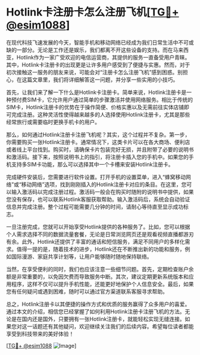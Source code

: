 # Hotlink卡注册卡怎么注册飞机[[TG💪+ @esim1088](https://t.me/s/esim1088)]

在现代科技飞速发展的今天，智能手机和移动网络已经成为我们日常生活中不可或缺的一部分。无论是工作还是娱乐，我们都离不开这些设备的支持。而在马来西亚，Hotlink作为一家广受欢迎的电信运营商，其提供的服务一直备受用户青睐。其中，Hotlink卡注册卡的出现更是让许多用户感受到了便捷与实惠。然而，对于初次接触这一服务的朋友来说，可能会对“注册卡怎么注册飞机”感到困惑。别担心，在这篇文章里，我们将详细解答这一问题，并分享一些实用的小技巧。

首先，让我们来了解一下什么是Hotlink卡注册卡。简单来说，Hotlink注册卡是一种预付费SIM卡，它允许用户通过简单的步骤激活并使用网络服务。相比于传统的SIM卡，Hotlink注册卡的优势在于操作简便、价格实惠以及无需前往实体店铺即可完成注册。这种灵活性使得越来越多的人选择使用Hotlink注册卡，尤其是那些经常旅行或需要临时更换手机卡的用户。

那么，如何通过Hotlink注册卡注册飞机呢？其实，这个过程并不复杂。第一步，你需要购买一张Hotlink注册卡。通常情况下，这类卡片可以在各大商场、便利店或者线上平台找到。购买时，请确保卡片包装完好无损，并且附带了必要的说明书和激活码。接下来，按照说明书上的指引，将注册卡插入您的手机中。如果您的手机支持多SIM卡功能，那么可以选择其中一个卡槽来安装Hotlink注册卡。

完成硬件安装后，您需要进行软件设置。打开手机的设置菜单，进入“蜂窝移动网络”或“移动网络”选项，找到刚刚插入的Hotlink注册卡对应的条目。在这里，您可以输入激活码以完成注册过程。激活码一般会在购买时随附的说明书中提供，如果您没有保存，也可以联系Hotlink客服获取帮助。输入激活码后，系统会自动验证信息并完成注册。整个过程可能需要几分钟的时间，请耐心等待直至显示成功标志。

一旦注册完成，您就可以开始享受Hotlink提供的各种服务了。比如，您可以根据个人需求选择不同的数据流量套餐，无论是日常浏览网页还是观看视频直播都游刃有余。此外，Hotlink还提供了丰富的通话和短信服务，满足不同用户的多样化需求。值得一提的是，随着技术的进步，Hotlink还在不断推出新的功能和服务，例如国际漫游、家庭共享计划等，让用户能够随时随地保持联络。

当然，在享受便利的同时，我们也应该注意一些细节问题。首先，定期检查账户余额是非常重要的，以免因欠费而导致服务中断。其次，建议定期更新系统版本和应用程序，这样不仅可以提升手机性能，还能更好地保护个人信息安全。最后，如果您有任何疑问或遇到困难，随时可以通过官方渠道联系客服寻求帮助。

总之，Hotlink注册卡以其便捷的操作方式和优质的服务赢得了众多用户的喜爱。通过本文的介绍，相信您已经掌握了如何利用Hotlink注册卡注册飞机的方法。无论是在国内还是国外，只要拥有一张Hotlink注册卡，就能轻松实现无缝连接。如果您对这一话题还有其他疑问，欢迎继续关注我们的后续内容。希望每位读者都能享受到科技带来的美好体验！

[[TG💪+ @esim1088](https://t.me/s/esim1088) ![Image](https://i.postimg.cc/4NQfJmqS/Snipaste-2025-05-13-00-14-12.png)]